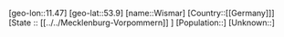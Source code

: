 ﻿---
location: [53.9,11.47]
mapzoom: [7,12] 
mapmarker: city 
type: City
tags:
- geo/City


SpocWebEntityId: 35655
isDeleted: false
confidential: public

---
[geo-lon::11.47]
[geo-lat::53.9]
[name::Wismar]
[Country::[[Germany]]]
[State :: [[../../Mecklenburg-Vorpommern]] ]
[Population::]
[Unknown::]

